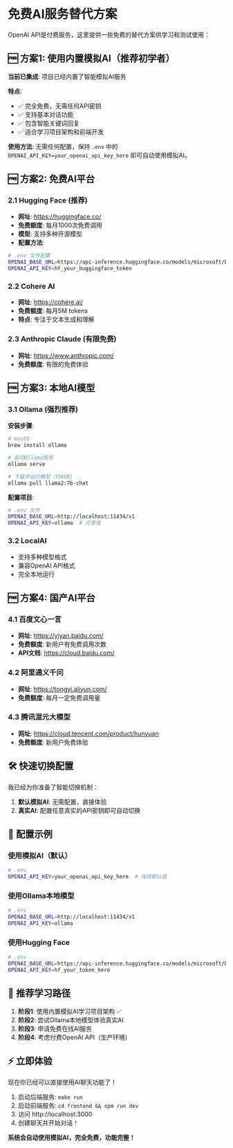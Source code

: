 # 免费AI服务替代方案

OpenAI API是付费服务，这里提供一些免费的替代方案供学习和测试使用：

## 🆓 方案1: 使用内置模拟AI（推荐初学者）

**当前已集成**: 项目已经内置了智能模拟AI服务

**特点**:
- ✅ 完全免费，无需任何API密钥
- ✅ 支持基本对话功能
- ✅ 包含智能关键词回复
- ✅ 适合学习项目架构和前端开发

**使用方法**: 
无需任何配置，保持 `.env` 中的 `OPENAI_API_KEY=your_openai_api_key_here` 即可自动使用模拟AI。

## 🆓 方案2: 免费AI平台

### 2.1 Hugging Face (推荐)
- **网址**: https://huggingface.co/
- **免费额度**: 每月1000次免费调用
- **模型**: 支持多种开源模型
- **配置方法**:
```bash
# .env 文件配置
OPENAI_BASE_URL=https://api-inference.huggingface.co/models/microsoft/DialoGPT-medium
OPENAI_API_KEY=hf_your_huggingface_token
```

### 2.2 Cohere AI
- **网址**: https://cohere.ai/
- **免费额度**: 每月5M tokens
- **特点**: 专注于文本生成和理解

### 2.3 Anthropic Claude (有限免费)
- **网址**: https://www.anthropic.com/
- **免费额度**: 有限的免费体验

## 🆓 方案3: 本地AI模型

### 3.1 Ollama (强烈推荐)
**安装步骤**:
```bash
# macOS
brew install ollama

# 启动Ollama服务
ollama serve

# 下载并运行模型（约4GB）
ollama pull llama2:7b-chat
```

**配置项目**:
```bash
# .env 文件
OPENAI_BASE_URL=http://localhost:11434/v1
OPENAI_API_KEY=ollama  # 任意值
```

### 3.2 LocalAI
- 支持多种模型格式
- 兼容OpenAI API格式
- 完全本地运行

## 🆓 方案4: 国产AI平台

### 4.1 百度文心一言
- **网址**: https://yiyan.baidu.com/
- **免费额度**: 新用户有免费调用次数
- **API文档**: https://cloud.baidu.com/

### 4.2 阿里通义千问
- **网址**: https://tongyi.aliyun.com/
- **免费额度**: 每月一定免费调用量

### 4.3 腾讯混元大模型
- **网址**: https://cloud.tencent.com/product/hunyuan
- **免费额度**: 新用户免费体验

## 🛠 快速切换配置

我已经为你准备了智能切换机制：

1. **默认模拟AI**: 无需配置，直接体验
2. **真实AI**: 配置任意真实的API密钥即可自动切换

## 📝 配置示例

### 使用模拟AI（默认）
```bash
# .env
OPENAI_API_KEY=your_openai_api_key_here  # 保持默认值
```

### 使用Ollama本地模型
```bash
# .env
OPENAI_BASE_URL=http://localhost:11434/v1
OPENAI_API_KEY=ollama
```

### 使用Hugging Face
```bash
# .env  
OPENAI_BASE_URL=https://api-inference.huggingface.co/models/microsoft/DialoGPT-medium
OPENAI_API_KEY=hf_your_token_here
```

## 🎯 推荐学习路径

1. **阶段1**: 使用内置模拟AI学习项目架构 ✅ 
2. **阶段2**: 尝试Ollama本地模型体验真实AI
3. **阶段3**: 申请免费在线AI服务
4. **阶段4**: 考虑付费OpenAI API（生产环境）

## ⚡ 立即体验

现在你已经可以直接使用AI聊天功能了！

1. 启动后端服务: `make run`
2. 启动前端服务: `cd frontend && npm run dev`  
3. 访问 http://localhost:3000
4. 创建聊天并开始对话！

**系统会自动使用模拟AI，完全免费，功能完整！**
